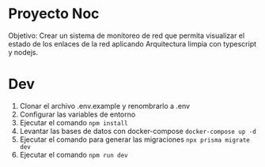 # Proyecto Noc

Objetivo: Crear un sistema de monitoreo de red que permita visualizar el estado de los enlaces de la red aplicando Arquitectura limpia con typescript y nodejs.

# Dev

1. Clonar el archivo .env.example y renombrarlo a .env
2. Configurar las variables de entorno
3. Ejecutar el comando `npm install`
4. Levantar las bases de datos con docker-compose `docker-compose up -d`
5. Ejecutar el comando para generar las migraciones `npx prisma migrate dev`
6. Ejecutar el comando `npm run dev`
